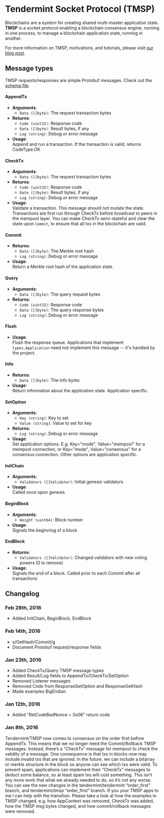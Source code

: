 # Tendermint Socket Protocol (TMSP)

Blockchains are a system for creating shared multi-master application state. 
**TMSP** is a socket protocol enabling a blockchain consensus engine, running in one process,
to manage a blockchain application state, running in another.

For more information on TMSP, motivations, and tutorials, please visit [our blog post](http://tendermint.com/posts/tendermint-socket-protocol/).

## Message types

TMSP requests/responses are simple Protobuf messages.  Check out the [schema file](https://github.com/tendermint/tmsp/blob/master/types/types.proto).

#### AppendTx
  * __Arguments__:
    * `Data ([]byte)`: The request transaction bytes
  * __Returns__:
    * `Code (uint32)`: Response code
    * `Data ([]byte)`: Result bytes, if any
    * `Log (string)`: Debug or error message
  * __Usage__:<br/>
    Append and run a transaction.  If the transaction is valid, returns CodeType.OK

#### CheckTx
  * __Arguments__:
    * `Data ([]byte)`: The request transaction bytes
  * __Returns__:
    * `Code (uint32)`: Response code
    * `Data ([]byte)`: Result bytes, if any
    * `Log (string)`: Debug or error message
  * __Usage__:<br/>
    Validate a transaction.  This message should not mutate the state.
    Transactions are first run through CheckTx before broadcast to peers in the mempool layer.
    You can make CheckTx semi-stateful and clear the state upon `Commit`, to ensure that all txs in the blockchain are valid.

#### Commit 
  * __Returns__:
    * `Data ([]byte)`: The Merkle root hash
    * `Log (string)`: Debug or error message
  * __Usage__:<br/>
    Return a Merkle root hash of the application state.

#### Query
  * __Arguments__:
    * `Data ([]byte)`: The query request bytes
  * __Returns__:
    * `Code (uint32)`: Response code
    * `Data ([]byte)`: The query response bytes
    * `Log (string)`: Debug or error message

#### Flush
  * __Usage__:<br/>
    Flush the response queue.  Applications that implement `types.Application` need not implement this message -- it's handled by the project.

#### Info
  * __Returns__:
    * `Data ([]byte)`: The info bytes
  * __Usage__:<br/>
    Return information about the application state.  Application specific.

#### SetOption
  * __Arguments__:
    * `Key (string)`: Key to set
    * `Value (string)`: Value to set for key
  * __Returns__:
    * `Log (string)`: Debug or error message
  * __Usage__:<br/>
    Set application options.  E.g. Key="mode", Value="mempool" for a mempool connection, or Key="mode", Value="consensus" for a consensus connection.
    Other options are application specific.

#### InitChain
  * __Arguments__:
    * `Validators ([]Validator)`: Initial genesis validators
  * __Usage__:<br/>
    Called once upon genesis

#### BeginBlock
  * __Arguments__:
    * `Height (uint64)`: Block number
  * __Usage__:<br/>
    Signals the beginning of a block

#### EndBlock
  * __Returns__:
    * `Validators ([]Validator)`: Changed validators with new voting powers (0 to remove)
  * __Usage__:<br/>
    Signals the end of a block.  Called prior to each Commit after all transactions

## Changelog

### Feb 28th, 2016

* Added InitChain, BeginBlock, EndBlock

### Feb 14th, 2016

* s/GetHash/Commit/g
* Document Protobuf request/response fields

### Jan 23th, 2016

* Added CheckTx/Query TMSP message types
* Added Result/Log fields to AppendTx/CheckTx/SetOption
* Removed Listener messages
* Removed Code from ResponseSetOption and ResponseGetHash
* Made examples BigEndian

### Jan 12th, 2016

* Added "RetCodeBadNonce = 0x06" return code

### Jan 8th, 2016

Tendermint/TMSP now comes to consensus on the order first before AppendTx.
This means that we no longer need the Commit/Rollback TMSP messages.
Instead, there’s a “CheckTx” message for mempool to check the validity of a message.
One consequence is that txs in blocks now may include invalid txs that are ignored.
In the future, we can include a bitarray or merkle structure in the block so anyone can see which txs were valid.
To prevent spam, applications can implement their “CheckTx” messages to deduct some balance, so at least spam txs will cost something.  This isn’t any more work that what we already needed to do, so it’s not any worse.
You can see the new changes in the tendermint/tendermint “order_first” branch, and tendermint/tmsp “order_first” branch.  If you your TMSP apps to me I can help with the transition.
Please take a look at how the examples in TMSP changed, e.g. how AppContext was removed, CheckTx was added, how the TMSP msg bytes changed, and how commit/rollback messages were removed.
